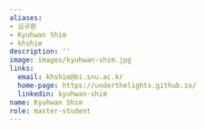 ```yaml
---
aliases:
- 심규환
- Kyuhwan Shim
- khshim
description: ''
image: images/kyuhwan-shim.jpg
links:
  email: khshim@bi.snu.ac.kr
  home-page: https://underthelights.github.io/
  linkedin: kyuhwan-shim
name: Kyuhwan Shim
role: master-student
---
```

